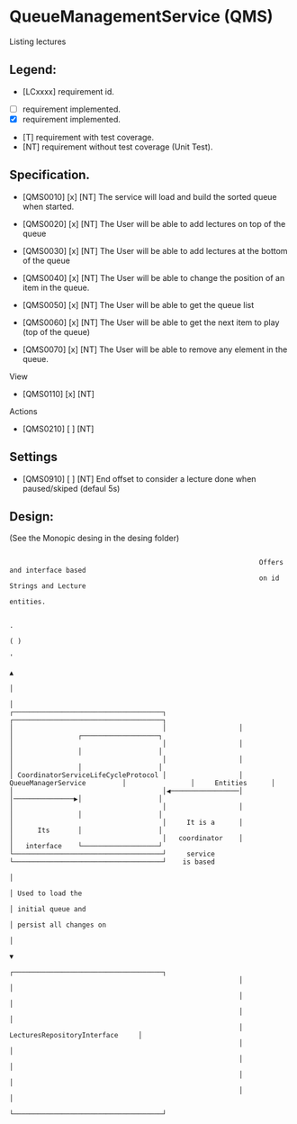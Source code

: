 # QueueManagementService (QMS)

Listing lectures

## Legend:
* [LCxxxx] requirement id.
* [ ] requirement implemented.
* [x] requirement implemented.
* [T] requirement with test coverage.
* [NT] requirement without test coverage (Unit Test). 


## Specification.

* [QMS0010] [x] [NT] The service will load and build the sorted queue when started.

* [QMS0020] [x] [NT] The User will be able to add lectures on top of the queue
* [QMS0030] [x] [NT] The User will be able to add lectures at the bottom of the queue 
* [QMS0040] [x] [NT] The User will be able to change the position of an item in the queue. 
* [QMS0050] [x] [NT] The User will be able to get the queue list
* [QMS0060] [x] [NT] The User will be able to get the next item to play (top of the queue) 
* [QMS0070] [x] [NT] The User will be able to remove any element in the queue.


View
* [QMS0110] [x] [NT] 

Actions
* [QMS0210] [ ] [NT] 

## Settings
* [QMS0910] [ ] [NT] End offset to consider a lecture done when paused/skiped (defaul 5s) 

## Design:

(See the Monopic desing in the desing folder)

```
                                                                                                                                     
                                                              Offers and interface based                                             
                                                              on id Strings and Lecture                                              
                                                                      entities.                                                      
                                                                                                                                     
                                                                            .                                                        
                                                                           ( )                                                       
                                                                            '                                                        
                                                                            ▲                                                        
                                                                            │                                                        
                                                                            │                                                        
┌─────────────────────────────────────┐                  ┌─────────────────────────────────────┐                                     
│                                     │                  │                                     │                ┌───────────────────┐
│                                     │                  │                                     │                │                   │
│                                     │                  │                                     │                │                   │
│ CoordinatorServiceLifeCycleProtocol │                  │         QueueManagerService         │                │     Entities      │
│                                     │◀─────────────────│                                     │───────────────▶│                   │
│                                     │                  │                                     │                │                   │
│                                     │     It is a      │                                     │      Its       │                   │
│                                     │   coordinator    │                                     │   interface    └───────────────────┘
└─────────────────────────────────────┘     service      └─────────────────────────────────────┘    is based                         
                                                                            │                                                        
                                                                            │ Used to load the                                       
                                                                            │ initial queue and                                      
                                                                            │ persist all changes on                                 
                                                                            │                                                        
                                                                            ▼                                                        
                                                         ┌─────────────────────────────────────┐                                     
                                                         │                                     │                                     
                                                         │                                     │                                     
                                                         │                                     │                                     
                                                         │     LecturesRepositoryInterface     │                                     
                                                         │                                     │                                     
                                                         │                                     │                                     
                                                         │                                     │                                     
                                                         │                                     │                                     
                                                         └─────────────────────────────────────┘                                     
```
